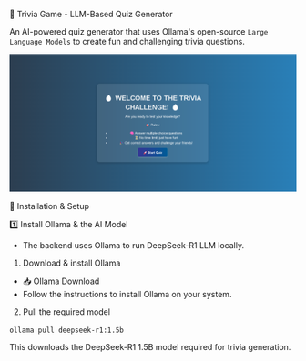 📌 Trivia Game - LLM-Based Quiz Generator

An AI-powered quiz generator that uses Ollama's open-source `Large Language Models` to create fun and challenging trivia questions.

![UI Preview](ui-preview.png)

🔧 Installation & Setup

1️⃣ Install Ollama & the AI Model

- The backend uses Ollama to run DeepSeek-R1 LLM locally.

1. Download & install Ollama

- 📥 Ollama Download
- Follow the instructions to install Ollama on your system.

2. Pull the required model

`ollama pull deepseek-r1:1.5b`

This downloads the DeepSeek-R1 1.5B model required for trivia generation.